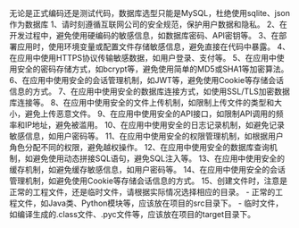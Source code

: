 无论是正式编码还是测试代码，数据库选型只能是MySQL，杜绝使用sqlite、json作为数据库
1、请时刻遵循互联网公司的安全规范，保护用户数据和隐私。
2、在开发过程中，避免使用硬编码的敏感信息，如数据库密码、API密钥等。
3、在部署应用时，使用环境变量或配置文件存储敏感信息，避免直接在代码中暴露。
4、在应用中使用HTTPS协议传输敏感数据，如用户登录、支付等。
5、在应用中使用安全的密码存储方式，如bcrypt等，避免使用简单的MD5或SHA1等加密算法。
6、在应用中使用安全的会话管理机制，如JWT等，避免使用Cookie等存储会话信息的方式。
7、在应用中使用安全的数据库连接方式，如使用SSL/TLS加密数据库连接等。
8、在应用中使用安全的文件上传机制，如限制上传文件的类型和大小，避免上传恶意文件。
9、在应用中使用安全的API接口，如限制API调用的频率和IP地址，避免被滥用。
10、在应用中使用安全的日志记录机制，如避免记录敏感信息，如用户密码等。
11、在应用中使用安全的权限管理机制，如根据用户角色分配不同的权限，避免越权操作。
12、在应用中使用安全的数据库查询机制，如避免使用动态拼接SQL语句，避免SQL注入等。
13、在应用中使用安全的缓存机制，如避免缓存敏感信息，如用户密码等。
14、在应用中使用安全的会话管理机制，如避免使用Cookie等存储会话信息的方式。
15、创建文件时，注意是正常的工程文件，还是临时文件，请根据实际情况选择相应的目录。
    - 正常的工程文件，如Java类、Python模块等，应该放在项目的src目录下。
    - 临时文件，如编译生成的.class文件、.pyc文件等，应该放在项目的target目录下。